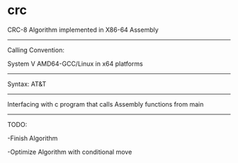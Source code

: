 # crc

CRC-8 Algorithm implemented in X86-64 Assembly 


***************************************************************************


Calling Convention:


System V AMD64-GCC/Linux in x64 platforms


****************************************************************************


Syntax:
AT&T


****************************************************************************


Interfacing with c program that calls 
Assembly functions from main


****************************************************************************


TODO:


-Finish Algorithm

-Optimize Algorithm with conditional move
